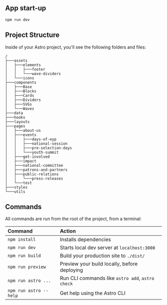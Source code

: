 ## App start-up

```
npm run dev
```

## Project Structure

Inside of your Astro project, you'll see the following folders and files:

```
/
├───assets
│   ├───elements
│   │   ├───footer
│   │   └───wave-dividers
│   └───icons
├───components
│   ├───Base
│   ├───Blocks
│   ├───Cards
│   ├───Dividers
│   ├───SVGs
│   └───Waves
├───data
├───hooks
├───layouts
├───pages
│   ├───about-us
│   ├───events
│   │   ├───days-of-eyp
│   │   ├───national-session
│   │   ├───pre-selection-days
│   │   └───youth-summit
│   ├───get-involved
│   ├───impact
│   ├───national-committee
│   ├───patrons-and-partners
│   ├───public-relations
│   │   └───press-releases
│   └───test
├───styles
└───utils
```

## Commands

All commands are run from the root of the project, from a terminal:

| Command                | Action                                           |
| :--------------------- | :----------------------------------------------- |
| `npm install`          | Installs dependencies                            |
| `npm run dev`          | Starts local dev server at `localhost:3000`      |
| `npm run build`        | Build your production site to `./dist/`          |
| `npm run preview`      | Preview your build locally, before deploying     |
| `npm run astro ...`    | Run CLI commands like `astro add`, `astro check` |
| `npm run astro --help` | Get help using the Astro CLI                     |
